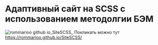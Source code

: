 # Адаптивный сайт на SCSS с использованием методолгии БЭМ
![rommarioo github io_SiteSCSS_](https://github.com/rommarioo/SiteSCSS/assets/94062597/cd7c6d09-aa77-46c3-85bb-1c9c75a418d6)
Покликать можно тут https://rommarioo.github.io/SiteSCSS/
